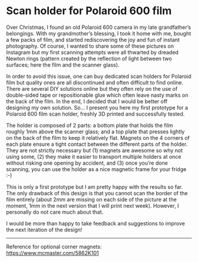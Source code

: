 # Scan holder for Polaroid 600 film

Over Christmas, I found an old Polaroid 600 camera in my late grandfather’s belongings. With my grandmother’s blessing, I took it home with me, bought a few packs of film, and started rediscovering the joy and fun of instant photography. Of course, I wanted to share some of these pictures on Instagram but my first scanning attempts were all thwarted by dreaded Newton rings (pattern created by the reflection of light between two surfaces; here the film and the scanner glass). 

In order to avoid this issue, one can buy dedicated scan holders for Polaroid film but quality ones are all discontinued and often difficult to find online. There are several DIY solutions online but they often rely on the use of double-sided tape or repositionable glue which often leave nasty marks on the back of the film. In the end, I decided that I would be better off designing my own solution. So… I present you here my first prototype for a Polaroid 600 film scan holder, freshly 3D printed and successfully tested. 

The holder is composed of 2 parts: a bottom plate that holds the film roughly 1mm above the scanner glass; and a top plate that presses lightly on the back of the film to keep it relatively flat. Magnets on the 4 corners of each plate ensure a tight contact between the different parts of the holder. They are not strictly necessary but (1) magnets are awesome so why not using some, (2) they make it easier to transport multiple holders at once without risking one opening by accident, and (3) once you’re done scanning, you can use the holder as a nice magnetic frame for your fridge :-) 

This is only a first prototype but I am pretty happy with the results so far. The only drawback of this design is that you cannot scan the border of the film entirely (about 2mm are missing on each side of the picture at the moment, 1mm in the next version that I will print next week). However, I personally do not care much about that. 

I would be more than happy to take feedback and suggestions to improve the next iteration of the design! 

--- 

Reference for optional corner magnets: https://www.mcmaster.com/5862K101 
